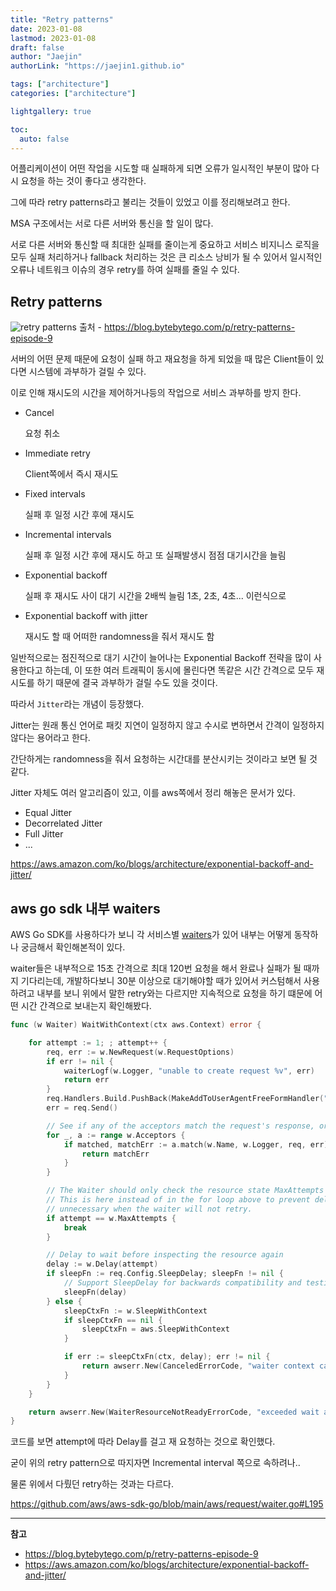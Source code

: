 ```yaml
---
title: "Retry patterns"
date: 2023-01-08
lastmod: 2023-01-08
draft: false
author: "Jaejin"
authorLink: "https://jaejin1.github.io"

tags: ["architecture"]
categories: ["architecture"]

lightgallery: true

toc:
  auto: false
---
```


어플리케이션이 어떤 작업을 시도할 때 실패하게 되면 오류가 일시적인 부분이 많아 다시 요청을 하는 것이 좋다고 생각한다.

그에 따라 retry patterns라고 불리는 것들이 있었고 이를 정리해보려고 한다.

<!--more-->

MSA 구조에서는 서로 다른 서버와 통신을 할 일이 많다.

서로 다른 서버와 통신할 때 최대한 실패를 줄이는게 중요하고 서비스 비지니스 로직을 모두 실패 처리하거나 fallback 처리하는 것은 큰 리소스 낭비가 될 수 있어서 일시적인 오류나 네트워크 이슈의 경우 retry를 하여 실패를 줄일 수 있다.


## Retry patterns

![retry patterns](https://substackcdn.com/image/fetch/w_1456,c_limit,f_webp,q_auto:good,fl_progressive:steep/https%3A%2F%2Fbucketeer-e05bbc84-baa3-437e-9518-adb32be77984.s3.amazonaws.com%2Fpublic%2Fimages%2F8909aa28-5822-4347-862b-000bd334d8b6_2403x1140.jpeg "retry patterns")
출처 - https://blog.bytebytego.com/p/retry-patterns-episode-9

서버의 어떤 문제 때문에 요청이 실패 하고 재요청을 하게 되었을 때 많은 Client들이 있다면 시스템에 과부하가 걸릴 수 있다. 

이로 인해 재시도의 시간을 제어하거나등의 작업으로 서비스 과부하를 방지 한다.

* Cancel
    
    요청 취소

* Immediate retry

    Client쪽에서 즉시 재시도

* Fixed intervals

    실패 후 일정 시간 후에 재시도

* Incremental intervals

    실패 후 일정 시간 후에 재시도 하고 또 실패발생시 점점 대기시간을 늘림

* Exponential backoff

    실패 후 재시도 사이 대기 시간을 2배씩 늘림 1초, 2초, 4초... 이런식으로

* Exponential backoff with jitter

    재시도 할 때 어떠한 randomness을 줘서 재시도 함

일반적으로는 점진적으로 대기 시간이 늘어나는 Exponential Backoff 전략을 많이 사용한다고 하는데, 이 또한 여러 트래픽이 동시에 몰린다면 똑같은 시간 간격으로 모두 재시도를 하기 때문에 결국 과부하가 걸릴 수도 있을 것이다.

따라서 `Jitter`라는 개념이 등장했다.

Jitter는 원래 통신 언어로 패킷 지연이 일정하지 않고 수시로 변하면서 간격이 일정하지 않다는 용어라고 한다.

간단하게는 randomness을 줘서 요청하는 시간대를 분산시키는 것이라고 보면 될 것 같다.

Jitter 자체도 여러 알고리즘이 있고, 이를 aws쪽에서 정리 해놓은 문서가 있다.

* Equal Jitter
* Decorrelated Jitter
* Full Jitter
* ...

https://aws.amazon.com/ko/blogs/architecture/exponential-backoff-and-jitter/


## aws go sdk 내부 waiters

AWS Go SDK를 사용하다가 보니 각 서비스별 [waiters](https://github.com/aws/aws-sdk-go/blob/main/service/codedeploy/waiters.go)가 있어 내부는 어떻게 동작하나 궁금해서 확인해본적이 있다.

waiter들은 내부적으로 15초 간격으로 최대 120번 요청을 해서 완료나 실패가 될 때까지 기다리는데, 개발하다보니 30분 이상으로 대기해야할 때가 있어서 커스텀해서 사용하려고 내부를 보니 위에서 말한 retry와는 다르지만 지속적으로 요청을 하기 떄문에 어떤 시간 간격으로 보내는지 확인해봤다.

```go
func (w Waiter) WaitWithContext(ctx aws.Context) error {

	for attempt := 1; ; attempt++ {
		req, err := w.NewRequest(w.RequestOptions)
		if err != nil {
			waiterLogf(w.Logger, "unable to create request %v", err)
			return err
		}
		req.Handlers.Build.PushBack(MakeAddToUserAgentFreeFormHandler("Waiter"))
		err = req.Send()

		// See if any of the acceptors match the request's response, or error
		for _, a := range w.Acceptors {
			if matched, matchErr := a.match(w.Name, w.Logger, req, err); matched {
				return matchErr
			}
		}

		// The Waiter should only check the resource state MaxAttempts times
		// This is here instead of in the for loop above to prevent delaying
		// unnecessary when the waiter will not retry.
		if attempt == w.MaxAttempts {
			break
		}

		// Delay to wait before inspecting the resource again
		delay := w.Delay(attempt)
		if sleepFn := req.Config.SleepDelay; sleepFn != nil {
			// Support SleepDelay for backwards compatibility and testing
			sleepFn(delay)
		} else {
			sleepCtxFn := w.SleepWithContext
			if sleepCtxFn == nil {
				sleepCtxFn = aws.SleepWithContext
			}

			if err := sleepCtxFn(ctx, delay); err != nil {
				return awserr.New(CanceledErrorCode, "waiter context canceled", err)
			}
		}
	}

	return awserr.New(WaiterResourceNotReadyErrorCode, "exceeded wait attempts", nil)
}
```

코드를 보면 attempt에 따라 Delay를 걸고 재 요청하는 것으로 확인했다.

굳이 위의 retry pattern으로 따지자면 Incremental interval 쪽으로 속하려나..

물론 위에서 다뤘던 retry하는 것과는 다르다.

https://github.com/aws/aws-sdk-go/blob/main/aws/request/waiter.go#L195

---

**참고**

* https://blog.bytebytego.com/p/retry-patterns-episode-9
* https://aws.amazon.com/ko/blogs/architecture/exponential-backoff-and-jitter/
